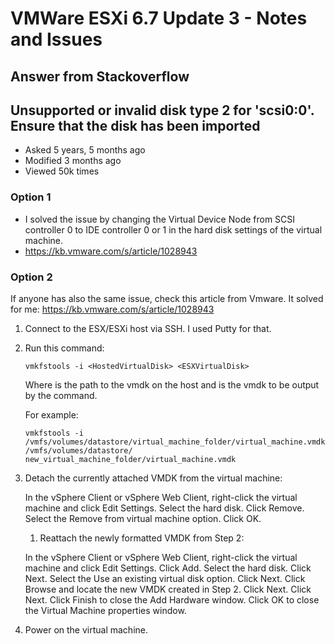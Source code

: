 # VMWare ESXi 6.7 Update 3 - Notes and Issues

## Answer from Stackoverflow

## Unsupported or invalid disk type 2 for 'scsi0:0'. Ensure that the disk has been imported
* Asked 5 years, 5 months ago
* Modified 3 months ago
* Viewed 50k times

### Option 1
* I solved the issue by changing the Virtual Device Node from SCSI controller 0 to IDE controller 0 or 1 in the hard disk settings of the virtual machine.
* https://kb.vmware.com/s/article/1028943

### Option 2
If anyone has also the same issue, check this article from Vmware. It solved for me: https://kb.vmware.com/s/article/1028943

1. Connect to the ESX/ESXi host via SSH. I used Putty for that.

1. Run this command:

    `vmkfstools -i <HostedVirtualDisk> <ESXVirtualDisk>`

    Where <HostedVirtualDisk> is the path to the vmdk on the host and <ESXVirtualDisk> is the vmdk to be output by the command.

    For example:

    `vmkfstools -i /vmfs/volumes/datastore/virtual_machine_folder/virtual_machine.vmdk /vmfs/volumes/datastore/ new_virtual_machine_folder/virtual_machine.vmdk`

1. Detach the currently attached VMDK from the virtual machine:

    In the vSphere Client or vSphere Web Client, right-click the virtual machine and click Edit Settings.
    Select the hard disk.
    Click Remove.
    Select the Remove from virtual machine option.
    Click OK.
    1. Reattach the newly formatted VMDK from Step 2:

    In the vSphere Client or vSphere Web Client, right-click the virtual machine and click Edit Settings.
    Click Add.
    Select the hard disk.
    Click Next.
    Select the Use an existing virtual disk option.
    Click Next.
    Click Browse and locate the new VMDK created in Step 2.
    Click Next.
    Click Next.
    Click Finish to close the Add Hardware window.
    Click OK to close the Virtual Machine properties window.
1. Power on the virtual machine.

